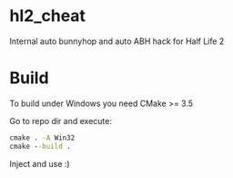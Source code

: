 # hl2_cheat
Internal auto bunnyhop and auto ABH hack for Half Life 2

# Build 

To build under Windows you need CMake >= 3.5

Go to repo dir and execute: 

```cmd
cmake . -A Win32
cmake --build .
```

Inject and use :)
